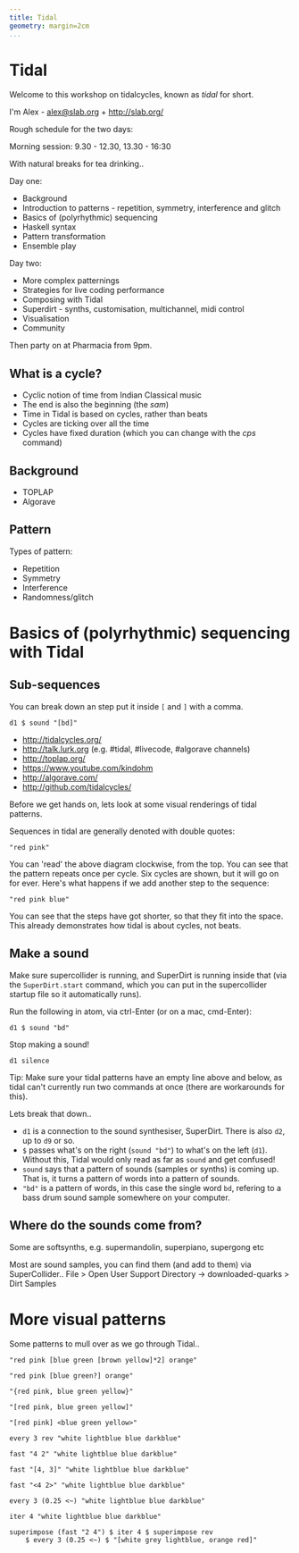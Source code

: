 ```yaml
---
title: Tidal
geometry: margin=2cm
...
```


# Tidal

Welcome to this workshop on tidalcycles, known as *tidal* for short.

I'm Alex - alex@slab.org + http://slab.org/

Rough schedule for the two days:

Morning session: 9.30 - 12.30, 13.30 - 16:30

With natural breaks for tea drinking..

Day one:

* Background
* Introduction to patterns - repetition, symmetry, interference and glitch
* Basics of (polyrhythmic) sequencing
* Haskell syntax
* Pattern transformation
* Ensemble play

Day two:

* More complex patternings
* Strategies for live coding performance
* Composing with Tidal
* Superdirt - synths, customisation, multichannel, midi control
* Visualisation
* Community

Then party on at Pharmacia from 9pm.

## What is a cycle?

* Cyclic notion of time from Indian Classical music
* The end is also the beginning (the *sam*)
* Time in Tidal is based on cycles, rather than beats
* Cycles are ticking over all the time
* Cycles have fixed duration (which you can change with the *cps* command)

## Background

* TOPLAP
* Algorave

## Pattern

Types of pattern:

* Repetition
* Symmetry
* Interference
* Randomness/glitch

# Basics of (polyrhythmic) sequencing with Tidal

## Sub-sequences

You can break down an step put it inside `[` and `]` with a comma.

```
d1 $ sound "[bd]"
```

* http://tidalcycles.org/
* http://talk.lurk.org (e.g. #tidal, #livecode, #algorave channels)
* http://toplap.org/
* https://www.youtube.com/kindohm
* http://algorave.com/
* http://github.com/tidalcycles/


Before we get hands on, lets look at some visual renderings of tidal patterns.

Sequences in tidal are generally denoted with double quotes:

```{.haskell render="colour" cycles=6}
"red pink"
```

You can 'read' the above diagram clockwise, from the top. You can see
that the pattern repeats once per cycle. Six cycles are shown, but it
will go on for ever. Here's what happens if we add another step to the sequence:


```{.haskell render="colour" cycles=6}
"red pink blue"
```

You can see that the steps have got shorter, so that they fit into
the space. This already demonstrates how tidal is about cycles, not beats.

## Make a sound

Make sure supercollider is running, and SuperDirt is running inside
that (via the `SuperDirt.start` command, which you can put in the
supercollider startup file so it automatically runs).

Run the following in atom, via ctrl-Enter (or on a mac, cmd-Enter):

```
d1 $ sound "bd"
```

Stop making a sound!

```
d1 silence
```

Tip: Make sure your tidal patterns have an empty line above and below,
as tidal can't currently run two commands at once (there are
workarounds for this).

Lets break that down..

* `d1` is a connection to the sound synthesiser, SuperDirt. There is also `d2`, up to `d9` or so.
* `$` passes what's on the right (`sound "bd"`) to what's on the left
  (`d1`). Without this, Tidal would only read as far as `sound` and
  get confused!
* `sound` says that a pattern of sounds (samples or synths) is coming up. That is, it turns a pattern of words into a pattern of sounds.
* `"bd"` is a pattern of words, in this case the single word `bd`,
  refering to a bass drum sound sample somewhere on your computer.

## Where do the sounds come from?

Some are softsynths, e.g. supermandolin, superpiano, supergong etc

Most are sound samples, you can find them (and add to them) via SuperCollider.. File > Open User Support Directory -> downloaded-quarks > Dirt Samples


# More visual patterns

Some patterns to mull over as we go through Tidal..

```{.haskell render="colour" cycles=10}
"red pink [blue green [brown yellow]*2] orange"
```

```{.haskell render="colour" cycles=10}
"red pink [blue green?] orange"
```

```{.haskell render="colour" cycles=10}
"{red pink, blue green yellow}"
```

```{.haskell render="colour" cycles=10}
"[red pink, blue green yellow]"
```

```{.haskell render="colour" cycles=10}
"[red pink] <blue green yellow>"
```

```{.haskell render="colour" cycles=10}
every 3 rev "white lightblue blue darkblue"
```

```{.haskell render="colour" cycles=10}
fast "4 2" "white lightblue blue darkblue"
```

```{.haskell render="colour" cycles=10}
fast "[4, 3]" "white lightblue blue darkblue"
```

```{.haskell render="colour" cycles=10}
fast "<4 2>" "white lightblue blue darkblue"
```


```{.haskell render="colour" cycles=10}
every 3 (0.25 <~) "white lightblue blue darkblue"
```

```{.haskell render="colour" cycles=10}
iter 4 "white lightblue blue darkblue"
```

```{.haskell render="colour" cycles=10}
superimpose (fast "2 4") $ iter 4 $ superimpose rev
    $ every 3 (0.25 <~) $ "[white grey lightblue, orange red]"
```

